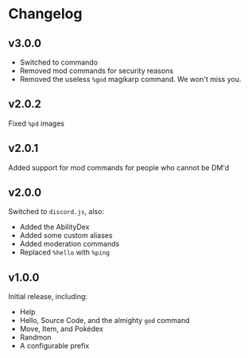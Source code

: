 # Changelog
## v3.0.0
 - Switched to commando
 - Removed mod commands for security reasons
 - Removed the useless `%god` magikarp command. We won't miss you.
## v2.0.2
Fixed `%pd` images
## v2.0.1
Added support for mod commands for people who cannot be DM'd
## v2.0.0
Switched to `discord.js`, also:
 - Added the AbilityDex
 - Added some custom aliases
 - Added moderation commands
 - Replaced `%hello` with `%ping`
## v1.0.0
Initial release, including:
 - Help
 - Hello, Source Code, and the almighty `god` command
 - Move, Item, and Pokédex
 - Randmon
 - A configurable prefix
